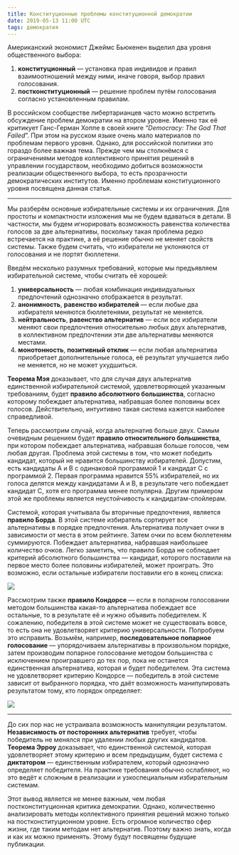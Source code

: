 ```yaml
---
title: Конституционные проблемы конституционной демократии
date: 2019-05-13 11:00 UTC
tags: демократия
---
```

Американский экономист Джеймс Бьюкенен выделил два уровня общественного выбора:

1. **конституционный** — установка прав индивидов и правил взаимоотношений между
   ними, иначе говоря, выбор правил голосования.
2. **постконституционный** — решение проблем путём голосования согласно
   установленным правилам.

В российском сообществе либертарианцев часто можно встретить обсуждение проблем
демократии на втором уровне. Именно так её критикует Ганс-Герман Хоппе в своей
книге “*Democracy: The God That Failed*”. При этом на русском языке очень мало
материалов по проблемам первого уровня. Однако, для российской политики это
гораздо более важная тема. Прежде чем мы столкнёмся с ограничениями методов
коллективного принятия решений в управлении государством, необходимо добиться
возможности реализации общественного выбора, то есть прозрачности
демократических институтов. Именно проблемам конституционного уровня посвящена
данная статья.

---

Мы разберём основные избирательные системы и их ограничения. Для простоты
и компактности изложения мы не будем вдаваться в детали. В частности, мы будем
игнорировать возможность равенства количества голосов за две альтернативы,
поскольку такая проблема редко встречается на практике, а её решение обычно
не меняет свойств системы. Также будем считать, что избиратели не уклоняются
от голосования и не портят бюллетени.

Введём несколько разумных требований, которые мы предъявляем избирательной
системе, чтобы считать её хорошей:

1. **универсальность** — любая комбинация индивидуальных предпочтений
   однозначно отображается в результат.
2. **анонимность**, **равенство избирателей** — если любые два избирателя
   меняются бюллетенями, результат не меняется.
3. **нейтральность**, **равенство альтернатив** — если все избиратели меняют
   свои предпочтения относительно любых двух альтернатив, в коллективном
   предпочтении эти две альтернативы меняются местами.
4. **монотонность**, **позитивный отклик** — если любая альтернатива
   приобретает дополнительные голоса, её результат улучшается либо не меняется,
   но не может ухудшиться.

**Теорема Мэя** доказывает, что для случая двух альтернатив единственной
избирательной системой, удовлетворяющей указанным требованиям, будет **правило
абсолютного большинства**, согласно которому побеждает альтернатива, набравшая
более половины всех голосов. Действительно, интуитивно такая система кажется
наиболее справедливой.

Теперь рассмотрим случай, когда альтернатив больше двух. Самым очевидным
решением будет **правило относительного большинства**, при котором побеждает
альтернатива, набравшая больше голосов, чем любая другая. Проблема этой системы
в том, что может победить кандидат, который не нравится большинству избирателей.
Допустим, есть кандидаты A и B с одинаковой программой 1 и кандидат C
с программой 2. Первая программа нравится 55% избирателей, но их голоса делятся
между кандидатами A и B, в результате чего побеждает кандидат C, хотя его
программа менее популярна. Другим примером этой же проблемы является
неустойчивость к кандидатам-спойлерам.

Системой, которая учитывала бы вторичные предпочтения, является **правило
Борда**. В этой системе избиратель сортирует все альтернативы в порядке
предпочтения. Альтернатива получает очки в зависимости от места в этом
рейтинге. Затем очки по всем бюллетеням суммируются. Побеждает альтернатива,
набравшая наибольшее количество очков. Легко заметить, что правило Борда
не соблюдает критерий абсолютного большинства — кандидат, которого поставили
на первое место более половины избирателей, может проиграть. Это возможно, если
остальные избиратели поставили его в конец списка:

![](/assets/images/blog/ranked-voting.png)

Рассмотрим также **правило Кондорсе** — если в попарном голосовании методом
большинства какая-то альтернатива побеждает все остальные, то в результате её
и нужно объявить победителем. К сожалению, победителя в этой системе может
не существовать вовсе, то есть она не удовлетворяет критерию универсальности.
Попробуем это исправить. Возьмём, например, **последовательное попарное
голосование** — упорядочиваем альтернативы в произвольном порядке, затем
производим попарное голосование методом большинства с исключением проигравшего
до тех пор, пока не останется единственная альтернатива, которая и будет
победителем. Эта система не удовлетворяет критерию Кондорсе — победитель в этой
системе зависит от выбранного порядка, что даёт возможность манипулировать
результатом тому, кто порядок определяет:

![](/assets/images/blog/condorcet.png)

---

До сих пор нас не устраивала возможность манипуляции результатом.
**Независимость от посторонних альтернатив** требует, чтобы победитель
не менялся при удалении любых других кандидатов. **Теорема Эрроу** доказывает,
что единственной системой, которая удовлетворяет этому критерию и всем
предыдущим, будет система с **диктатором** — единственным избирателем, который
однозначно определяет победителя. На практике требования обычно ослабляют, но
это ведёт к сложным в реализации и узкоспециальным избирательным системам.

Этот вывод является не менее важным, чем любая постконституционная критика
демократии. Однако, количественно анализировать методы коллективного принятия
решений можно только на постконституционном уровне. Есть огромное количество
сфер жизни, где таким методам нет альтернатив. Поэтому важно знать, когда
и как их можно применять. Этому будут посвящены будущие публикации.
